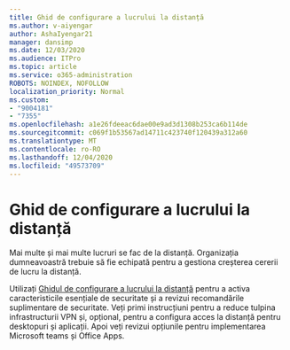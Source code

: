 ```yaml
---
title: Ghid de configurare a lucrului la distanță
ms.author: v-aiyengar
author: AshaIyengar21
manager: dansimp
ms.date: 12/03/2020
ms.audience: ITPro
ms.topic: article
ms.service: o365-administration
ROBOTS: NOINDEX, NOFOLLOW
localization_priority: Normal
ms.custom:
- "9004181"
- "7355"
ms.openlocfilehash: a1e26fdeeac6dae00e9ad3d1308b253ca6b114de
ms.sourcegitcommit: c069f1b53567ad14711c423740f120439a312a60
ms.translationtype: MT
ms.contentlocale: ro-RO
ms.lasthandoff: 12/04/2020
ms.locfileid: "49573709"
---
```

# <a name="remote-work-setup-guide"></a>Ghid de configurare a lucrului la distanță

Mai multe și mai multe lucruri se fac de la distanță. Organizația dumneavoastră trebuie să fie echipată pentru a gestiona creșterea cererii de lucru la distanță.

Utilizați [Ghidul de configurare a lucrului la distanță](https://go.microsoft.com/fwlink/?linkid=2142062) pentru a activa caracteristicile esențiale de securitate și a revizui recomandările suplimentare de securitate. Veți primi instrucțiuni pentru a reduce tulpina infrastructurii VPN și, opțional, pentru a configura acces la distanță pentru desktopuri și aplicații. Apoi veți revizui opțiunile pentru implementarea Microsoft teams și Office Apps.
